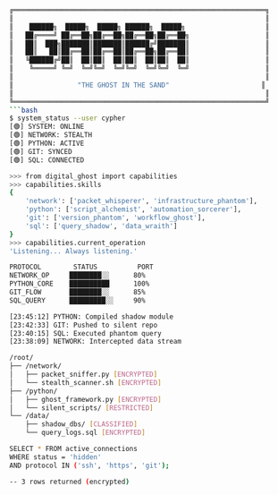 ```bash
╔═══════════════════════════════════════════════════════════════╗
║                                                               ║
║    ██████╗  █████╗  █████╗ ██████╗  █████╗                    ║
║   ██╔════╝ ██╔══██╗██╔══██╗██╔══██╗██╔══██╗                   ║
║   ██║  ███╗███████║███████║██████╔╝███████║                   ║
║   ██║   ██║██╔══██║██╔══██║██╔══██╗██╔══██║                   ║
║   ╚██████╔╝██║  ██║██║  ██║██║  ██║██║  ██║                   ║
║    ╚═════╝ ╚═╝  ╚═╝╚═╝  ╚═╝╚═╝  ╚═╝╚═╝  ╚═╝                   ║
║                                                               ║
║                "THE GHOST IN THE SAND"                       ║
║                                                               ║
╚═══════════════════════════════════════════════════════════════╝
```bash
$ system_status --user cypher
[🟢] SYSTEM: ONLINE
[🟢] NETWORK: STEALTH
[🟢] PYTHON: ACTIVE
[🟢] GIT: SYNCED
[🟢] SQL: CONNECTED

>>> from digital_ghost import capabilities
>>> capabilities.skills
{
    'network': ['packet_whisperer', 'infrastructure_phantom'],
    'python': ['script_alchemist', 'automation_sorcerer'],
    'git': ['version_phantom', 'workflow_ghost'],
    'sql': ['query_shadow', 'data_wraith']
}
>>> capabilities.current_operation
'Listening... Always listening.'

PROTOCOL        STATUS          PORT
NETWORK_OP     ████████░░      80%
PYTHON_CORE    ██████████      100%  
GIT_FLOW       ████████░░      85%
SQL_QUERY      █████████░░     90%

[23:45:12] PYTHON: Compiled shadow module
[23:42:33] GIT: Pushed to silent repo
[23:40:15] SQL: Executed phantom query
[23:38:09] NETWORK: Intercepted data stream

/root/
├── /network/
│   ├── packet_sniffer.py [ENCRYPTED]
│   └── stealth_scanner.sh [ENCRYPTED]
├── /python/
│   ├── ghost_framework.py [ENCRYPTED]
│   └── silent_scripts/ [RESTRICTED]
└── /data/
    ├── shadow_dbs/ [CLASSIFIED]
    └── query_logs.sql [ENCRYPTED]

SELECT * FROM active_connections 
WHERE status = 'hidden' 
AND protocol IN ('ssh', 'https', 'git');

-- 3 rows returned (encrypted)
